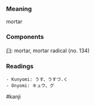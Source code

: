 ### Meaning

mortar

### Components

臼: mortar, mortar radical (no. 134)

### Readings

```
- Kunyomi: うす、うすづ.く
- Onyomi: キュウ、グ
```

#kanji